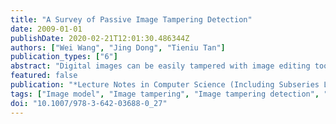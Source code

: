 ```yaml
---
title: "A Survey of Passive Image Tampering Detection"
date: 2009-01-01
publishDate: 2020-02-21T12:01:30.486344Z
authors: ["Wei Wang", "Jing Dong", "Tieniu Tan"]
publication_types: ["6"]
abstract: "Digital images can be easily tampered with image editing tools. The detection of tampering operations is of great importance. Passive digital image tampering detection aims at verifying the authenticity of digital images without any a prior knowledge on the original images. There are various methods proposed in this filed in recent years. In this paper, we present an overview of these methods in three levels, that is low level, middle level, and high level in semantic sense. The main ideas of the proposed approaches at each level are described in detail, and some comments are given. © 2009 Springer."
featured: false
publication: "*Lecture Notes in Computer Science (Including Subseries Lecture Notes in Artificial Intelligence and Lecture Notes in Bioinformatics)*"
tags: ["Image model", "Image tampering", "Image tampering detection", "Imaging process"]
doi: "10.1007/978-3-642-03688-0_27"
---
```



